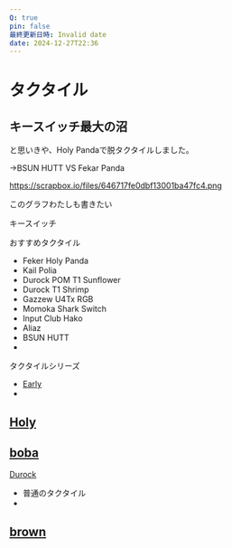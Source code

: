 ```yaml
---
Q: true
pin: false
最終更新日時: Invalid date
date: 2024-12-27T22:36
---
```

# タクタイル

## キースイッチ最大の沼

と思いきや、Holy Pandaで脱タクタイルしました。

→BSUN HUTT VS Fekar Panda

https://scrapbox.io/files/646717fe0dbf13001ba47fc4.png

このグラフわたしも書きたい

キースイッチ

おすすめタクタイル

- Feker Holy Panda  
- Kail Polia  
- Durock POM T1 Sunflower  
- Durock T1 Shrimp  
- Gazzew U4Tx RGB  
- Momoka Shark Switch  
- Input Club Hako  
- Aliaz  
- BSUN HUTT  
-  

タクタイルシリーズ

- [Early](https://www.notion.soTactile)  
-  
[Holy](https://www.notion.soPanda)  
-  
[boba](https://www.notion.soU4)  
-  
[Durock](https://www.notion.soT1シリーズ)  
- 普通のタクタイル  
-  
[brown](https://www.notion.soswitch系)  
-